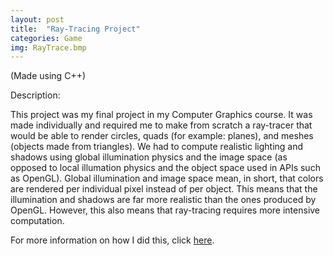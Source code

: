 ```yaml
---
layout: post
title:  "Ray-Tracing Project"
categories: Game
img: RayTrace.bmp
---
```

(Made using C++)

Description:

This project was my final project in my Computer Graphics course. It was made individually and required me to make from scratch a ray-tracer that would be able to render circles, quads (for example: planes), and meshes (objects made from triangles). We had to compute realistic lighting and shadows using global illumination physics and the image space (as opposed to local illumation physics and the object space used in APIs such as OpenGL). Global illumination and image space mean, in short, that colors are rendered per individual pixel instead of per object. This means that the illumination and shadows are far more realistic than the ones produced by OpenGL. However, this also means that ray-tracing requires more intensive computation. 

For more information on how I did this, click <a href="https://github.com/RoseDuf/Ray-Tracing"> here</a>.

<!--
<div class="description">
    <p>
        Computer Graphics (COMP 371) final project
    </p>
    <div class="info">
        GLM library and Cimg needed: ..\CImg_latest\CImg-2.5.5;..\glm;%(AdditionalIncludeDirectories)
    </div>
    <p>
        Thanks to scratchapixel, I was able to do this project
    </p>
    <p>
        https://www.scratchapixel.com/code.php?id=11&origin=/lessons/3d-basic-rendering/ray-tracing-polygon-mesh
    <br>
        https://www.scratchapixel.com/lessons/3d-basic-rendering/ray-tracing-rendering-a-triangle/barycentric-coordinates
    </p>
    <div class="heading">
        cast_ray:
    </div>
    <p>
        Method that computes color of objects depending on whether or not there is intersection with ray. Returns a vector (glm::vec3) for the color.
    </p>
    <p>
        Parameters:
    <br>
        <ul style="list-style-type:none;">
        <li>rayorig : glm::vec3
            <ul style="list-style-type:none;">
            <li>This is the ray's point of origin from the camera's position.</li>
            </ul>
        </li>
        <li>raydir : glm::vec3
            <ul style="list-style-type:none;">
            <li>This is the ray's direction. A vector in computer graphics needs both it's point of origin (rayorig) and it's direction (raydir) or else it could be situated anywhere in the world space.</li>
            </ul>
        </li>
        <li>objects : vector&#60;shared_ptr&#60;Object&#62;&#62;
            <ul style="list-style-type:none;">
            <li>A vector of pointers to objects that are stored in the memory. Objects include Spheres, Planes and Meshes. </li>
            </ul>
        </li>
        <li>lights : vector&#60;shared_ptr&#60;Light&#62;&#62;
            <ul style="list-style-type:none;">
            <li>A vector of pointers to lights that are stored in the memory. There can possibly be multiple lights. </li>
            </ul>
        </li>
        <li>cam : Camera* 
            <ul style="list-style-type:none;">
            <li>A pointer to a camera that is stored in the memory. It is safe to assume there is only one camera. </li>
            </ul>
        </li>
        </ul>  
    </p>
    <div class="code">
        <p>
            glm::vec3 surfaceColor = glm::vec3(0); //default initial color
        <br>  
            shared_ptr#60;Object#62; hitObject = nullptr; //target object
        <br>
            int index = 0;
        <br>
        <br>
            float tmin; //the closest point of intersection from ray origin to object
        <br>
            //computing the colors produced by the ray on an object (with light)
        <br>    
            if (trace(rayorig, raydir, objects, tmin, index, hitObject)) {
        <br>    
            //itterate through all the lights
        <br>    
            for (int i = 0; i < lights.size(); i++) {
        <br>
        <br>           
            glm::vec3 phit = rayorig + raydir * tmin; //point hit in parametric form (p0 +dt)
        <br>    
            glm::vec3 nhit = glm::normalize(hitObject-#62;getNormal(phit, index)); //normal of the point hit (normal calculation is different between planes and spheres)
        <br>    
            glm::vec3 view_direction = glm::normalize(cam-#62;getPosition() - phit); //camera view direction
        <br>    
            glm::vec3 lightDirection = glm::normalize(lights[i].getPosition() - phit); //light direction vector
        <br>
        <br>
            //computing shadows (similar calculation of trace)
        <br>   
            float tshadow = INFINITY;
        <br>
            float bias = 1e-8; //add bias
        <br>    
            shared_ptr#60;Object#62; objectShadow = nullptr;
        <br>
        <br>
            //if object is not in shadow, compute surface color normally using Phong
        <br>    
            if ((!trace(phit + nhit * bias, -lightDirection, objects, tshadow, index, objectShadow)) || (hitObject == objectShadow)) {
        <br>
        <br>
            surfaceColor += ComputePointLight(lights[i], nhit, phit, view_direction, lightDirection, hitObject);
        <br>
        <br>
            }
        <br>
            else //just the ambient color of an object if object IS in shadow
        <br>    
            surfaceColor = hitObject-#62;getAmb();
        <br>    
            }
        <br>    
            }
        <br>
        <br>
            //resulting color
        <br>    
            return surfaceColor;
        </p>
    </div>
    <div class="code">
        <p>
            //assigns the minimum point of intersection
        <br>
            bool trace(glm::vec3 origin, glm::vec3 direction, 
            vector&#60;shared_ptr&#60;Object&#62;&#62;objects, float &tmin, int &index, shared_ptr&#60;Object&#62;&object)
        </p>
    </div>
    <div class="code">
        <p>
            //renderer
        <br>
            void render(vector&#60;shared_ptr&#60;Object&#62;&#62;&objects, vector&#60;Light&#62;&lights, Camera *camera)
        </p>
    </div>
    <div class="code">
        <p>
            //renderer
        <br>
            void render(vector&#60;shared_ptr&#60;Object&#62;&#62;&objects, vector&#60;Light&#62;&lights, Camera *camera)
        </p>
    </div>
    <div class="code">
        <p>
            //read scene file
        <br>
            void render(vector&#60;shared_ptr&#60;Object&#62;&#62;&objects, vector&#60;Light&#62;&lights, Camera *camera)
        </p>
    </div>
    <div class="code">
        <p>
            //computes if there is a point of intersection with the ray
        <br>
            bool Sphere::intersect(const glm::vec3 &rayorig, const glm::vec3 &raydir, float &t, int &index) {
        </p>
    </div>
</div>
-->